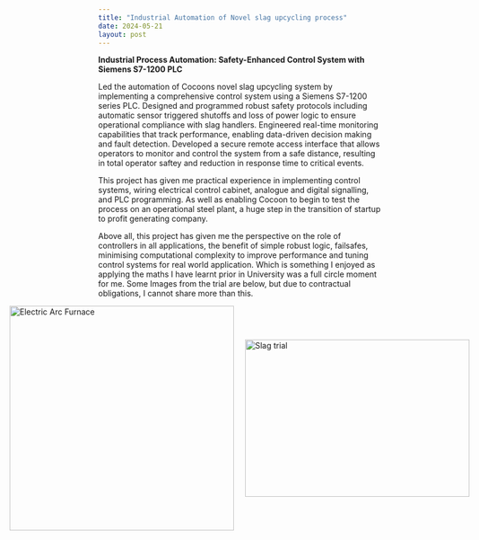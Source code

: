 ```yaml
---
title: "Industrial Automation of Novel slag upcycling process"
date: 2024-05-21
layout: post
---
```



**Industrial Process Automation: Safety-Enhanced Control System with Siemens S7-1200 PLC**

Led the automation of Cocoons novel slag upcycling system by implementing a comprehensive control system using a Siemens S7-1200 series PLC. Designed and programmed robust safety protocols including automatic sensor triggered  shutoffs and loss of power logic to ensure operational compliance with slag handlers. Engineered real-time monitoring capabilities that track performance, enabling data-driven decision making and fault detection. Developed a secure remote access interface that allows operators to monitor and control the system from a safe distance, resulting in total operator saftey and reduction in response time to critical events. 

This project has given me practical experience in implementing control systems, wiring electrical control cabinet, analogue and digital signalling, and PLC programming.
As well as enabling Cocoon to begin to test the process on an operational steel plant, a huge step in the transition of startup to profit generating company. 

Above all, this project has given me the perspective on the role of controllers in all applications, the benefit of simple robust logic,
failsafes, minimising computational complexity to improve performance and tuning control systems for real world application.
Which is something I enjoyed as applying the maths I have learnt prior in University was a full circle moment for me. 
Some Images from the trial are below, but due to contractual obligations, I cannot share more than this. 
<br>
<div style="display: flex; gap: 20px; align-items: center; justify-content: center;">
  <img src="https://alexdawes-01.github.io/AlexDawes-Engineering_Portfolio/assets/images/EAF.jpg" alt="Electric Arc Furnace" width="400" height="400"/>
  <img src="https://alexdawes-01.github.io/AlexDawes-Engineering_Portfolio/assets/images/Trial-Automation.PNG" alt="Slag trial" width="400" height="280"/>
</div>

